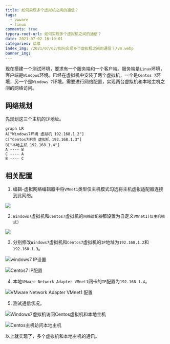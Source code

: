 ```yaml
---
title: 如何实现多个虚拟机之间的通信？
tags:
  - vwware
  - linux
comments: true
typora-root-url: 如何实现多个虚拟机之间的通信？
date: 2021-07-02 16:19:01
categories: 运维
index_img: /2021/07/02/如何实现多个虚拟机之间的通信？/vm.webp
banner_img:
---
```


现在搭建一个测试环境，要求有一个服务端和一个客户端。服务端是`Linux`环境，客户端是`Windows`环境。已经在虚拟机中安装了两个虚拟机，一个是`Centos 7`环境，另一个是`Windows 7`环境。需要进行网络配置，实现两台虚拟机和本地主机之间的网络访问。

## 网络规划

先规划这三个主机的`IP`地址。

```mermaid
graph LR
A["Windows7环境 虚拟机 192.168.1.2"]
C["Centos7环境 虚拟机 192.168.1.3"]
B["本地主机 192.168.1.4"]
A ---- B
C ---- A
B ---- C
```

## 相关配置

1. 编辑-虚拟网络编辑器中将`VMnet1`类型仅主机模式勾选将主机虚拟适配器连接到此网络。

![](image-20210702171604889.png)

2. `Windows7`虚拟机和`Centos7`虚拟机的`网络适配器`都设置为自定义`VMnet1(仅主机模式)`

![](image-20210702171952614.png)

3. 分别修改`Windows7`虚拟机和`Centos7`虚拟机的`IP`地址为`192.168.1.2`和`192.168.1.3`。

![windows7 IP设置](image-20210702172430729.png)

![Centos7 IP配置](image-20210702155511437.png)

4. 本地`VMware Network Adapter VMnet1`网卡的`IP`配置为`192.168.1.4`。

![VMware Network Adapter VMnet1 配置](image-20210702172704679.png)

5. 测试通信状况。

![Windows7虚拟机访问Centos虚拟机和本地主机](image-20210702173022610.png)

![Centos主机访问本地主机](image-20210702173218709.png)



以上就实现了，多个虚拟机和本地主机的通讯。





[//]:#(设置表格整体居中显示)
<style>
    table
    {
        margin: auto;
        font-size: 80%;
    }
</style>


